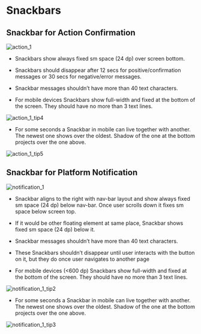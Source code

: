# Snackbars

## Snackbar for Action Confirmation

![action_1](assets/components/snackbars/img/01.png)

- Snackbars show always fixed sm space (24 dp) over screen bottom.

- Snackbars should disappear after 12 secs for positive/confirmation messages or 30 secs for negative/error messages.

- Snackbar messages shouldn’t have more than 40 text characters.

- For mobile devices Snackbars show full-width and fixed at the bottom of the screen. They should have no more than 3 text lines.

![action_1_tip4](assets/components/snackbars/img/02.png)

- For some seconds a Snackbar in mobile can live together with another. The newest one shows over the oldest. Shadow of the one at the bottom projects over the one above.

![action_1_tip5](assets/components/snackbars/img/03.png)

## Snackbar for Platform Notification

![notification_1](assets/components/snackbars/img/04.png)

- Snackbar aligns to the right with nav-bar layout and show always fixed sm space (24 dp) below nav-bar. Once user scrolls down it fixes sm space below screen top.

- If it would be other floating element at same place, Snackbar shows fixed sm space (24 dp) below it.

- Snackbar messages shouldn’t have more than 40 text characters.

- These Snackbars shouldn’t disappear until user interacts with the button on it, but they do once user navigates to another page

- For mobile devices (<600 dp) Snackbars show full-width and fixed at the bottom of the screen. They should have no more than 3 text lines.

![notification_1_tip2](assets/components/snackbars/img/05.png)

- For some seconds a Snackbar in mobile can live together with another. The newest one shows over the oldest. Shadow of the one at the bottom projects over the one above.

![notification_1_tip3](assets/components/snackbars/img/06.png)
